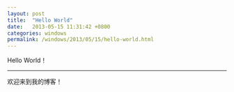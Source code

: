 ```yaml
---
layout: post
title:  "Hello World"
date:   2013-05-15 11:31:42 +0800
categories: windows
permalink: /windows/2013/05/15/hello-world.html
---
```


Hello World！

---

欢迎来到我的博客！
